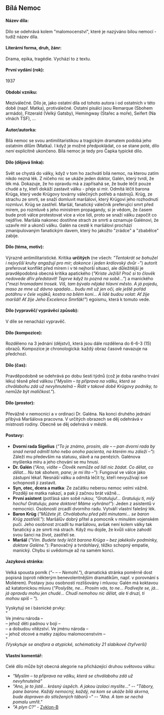 ## Bílá Nemoc

#### Název díla:
Dílo se odehrává kolem "malomocenství", které je nazýváno bílou nemocí - tudíž název díla.

#### Literární forma, druh, žánr:
Drama, epika, tragédie. Vychází to z textu.

#### První vydání (rok):
1937

#### Období vzniku:
Meziválečné. Dílo je, jako ostatní díla od tohoto autora i od ostatních v této době (např. Matka), protiválečné.
Ostatní pisálci jsou Remarque (Sbohem armádo), Fitzerald (Velký Gatsby), Hemingway (Stařec a moře), Seifert (Na vlnách TSF), ...

#### Autor/autorka:
Bílá nemoc se svou antimilitaristikou a tragickým dramatem podobá jeho ostatním dílům (Matka). I když je možné předpokládat, co se stane poté, dílo _není_ explicitně ukončeno. Bílá nemoc je tedy pro Čapka typické dílo.

#### Dílo (dějová linka):
Svět se chystá do války, když v tom ho zachvátí bílá nemoc, na kterou zatím nikdo nezná lék. Z ničeho nic se ukáže jeden doktor, Galén, který tvrdí, že lék má. Dokazuje, že ho opravdu má a zapřísahá se, že bude léčit pouze chudé a ty, kteří dokáží zastavit válku - přeje si mír. Odmítá léčit barona Krüga, který vede Krügovy továrny válečných potřeb a nástrojů. Krüg, ze strachu ze smrti, se snaží domluvit maršálovi, který Krügovi jeho rozhodnutí rozmluví. Krüg se zastřelí. Maršál, fanatický válečník preferující smrt před mírem, po rozmluvě s jeho ministrem propagandy, si je vědom, že časem bude proti válce protestovat více a více lidí, proto se snaží válku započít co nejdříve. Maršála nakonec dostihne strach ze smrti a oznamuje Galénovi, že uzavře mír a ukončí válku. Galén na cestě k maršálovi prochází zmanipulovaným fanatickým davem, který ho jakožto "zrádce" a "zbabělce" zabije.

#### Dílo (téma, motiv):
Výrazně antimilitaristické. Kritika __určitých__ (ne všech: _"Tentokrát se bohužel i nejvyšší kruhy angažují pro mír; dokonce i jeden královský dvůr -"_) autorit preferovat konflikt před mírem i v té nejhorší situaci, ale důležitější je pravděpodobná obecná kritika apatického (_"Kriste Ježíši! Proč si to člověk nedovede dřív představit! Teprve když to pozná na sobě..."_) a manického (_"mezi  hromadami  trosek. Víš, tam bývalo nějaké hlavní město. A já pojedu, maso ze mne už dávno spadalo... budu mít už jen oči, ale ještě pořád potáhnu  v čele vojáků, kostra na bílém koni... A lidé budou volat: Ať žije maršál! Ať žije Jeho Excelence Smrťák!"_) egoismu, která k tomuto vede.

#### Dílo (vypravěč/ vyprávěcí způsob):
V díle se nenachází vypravěč.

#### Dílo (kompozice):
Rozděleno na 3 jednání (dějství), která jsou dále rozdělena do 6-6-3 (15) obrazů. Kompozice je chronologická: každý obraz časově navazuje na předchozí.

#### Dílo (čas):
Pravděpodobně se odehrává po dobu šesti týdnů (což je doba raného trvání léku) těsně před válkou (_"Myslím – ta příprava na válku, která se chválabohu zdá už nevyhnutelná – Řídit  v takové době Krügovy podniky, to nemůže být maličkost."_).

#### Dílo (prostor):
Převážně v nemocnici a v ordinaci Dr. Galéna. Na konci druhého jednání přibývá Maršálova pracovna. V určitých obrazech se děj odehrává v místnosti rodiny.
Obecně se děj odehrává v městě.

#### Postavy:

 * __Dvorní rada Sigelius__ (_"To je známo, prosím, ale – –  pan dvorní rada by snad nerad odmítl toho nebo onoho pacienta, na kterém mu záleží –"_): Záleží mu především na statusu, slávě a na penězích. Galénova myšlenka míru a jeho chování se mu hnusí.
 * __Dr. Galén__ (_"Ano, vidíte – Člověk nemůže od lidí nic žádat. Co dělat, co dělat... Nu tak sbohem, pane; je mi líto –"_): Fungoval ve válce jako zástupní lékař. Nesnáší válku a odmítá léčit ty, kteří nevyužívají své schopnosti ji zastavit.
 * __Syn, otec, dcera a matka__: Ze začátku neberou nemoc velmi vážně. Později se matka nakazí, a pak ji začnou brát vážně...
 * __První asistent__ (potřásá sám sobě rukou; _"Gratuluju!... Gratuluju ti, milý hochu! Gratuluju, pane doktore! Máme vyhráno!"_): Jeden z asistentů v nemocnici. Osobností zrcadlí dvorního radu. Vytváří vlastní falešný lék.
 * __Baron Krüg__ (_"Můžete jít. Chválabohu před pěti minutami... se baron Krüg zastřelil."_): Maršálův dobrý přítel a pomocník v minulém vojenském puči. Jeho osobnost zrcadlí tu maršálovu, avšak není kolem války tak fanatický a ze smrti má strach. Když mu dojde, že kvůli válce zahodil svou šanci na život, zastřelí se.
 * __Maršál__ (_"Vím. Budete tedy léčit barona Krüga – bez jakékoliv podmínky, doktore Galéne."_): Panovačný a tvrdohlavý, těžko schopný empatie, manický. Chybu si uvědomuje až na samém konci.

#### Jazyková stránka:
Velká spousta pomlk (_"– – – Nemohl."_), dramatická stránka poměrně dost popisná (oproti některým benevolentnějším dramatikům, např. v porovnání s Moliérem). Postavy jsou osobností rozlišovány i mluvou: Galén má koktavou až katatonickou mluvu (_"Poslyšte, ne... Prosím vás, to ne...  Podívejte se, já... já opravdu mohu jen chudé... Chudí nemohou nic dělat, ale ti druzí, ti mohou spíš – "_).

Vyskytují se i básnické prvky:  
"  
Ve jménu národa –  
– jehož děti padnou v boji –  
– a dobudou vítězství. Ve jménu národa –  
– jehož otcové a matky zajdou malomocenstvím –  
"  
_(Vyskytuje se anafora a atypické, schématicky 21 slabikové čtyřverší)_

#### Vlastní komentář:
Celé dílo může být obecná alegorie na přicházející druhou světovou válku:

 * _"Myslím –  ta příprava na válku, která se chválabohu zdá už nevyhnutelná"_
 * _"Ano, je to jistě... krásný úspěch.  A jakou  izolaci  myslíte..."_ -- _"Tábory, pane barone. Každý nemocný, každý, na kom se ukáže bílá skvrna, bude dopraven do střežených táborů –"_ -- _"Aha. A tam se nechá pomalu umřít."_
 * _"A plyn C?"_ - [Zyklon-B](https://cs.wikipedia.org/wiki/Cyklon_B)
